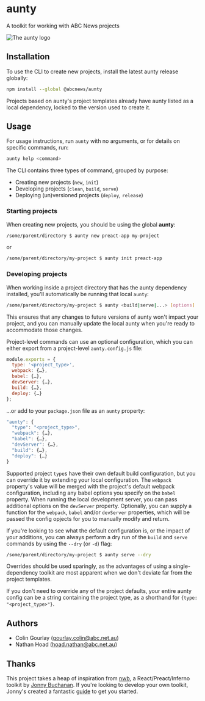 # aunty

A toolkit for working with ABC News projects

<img alt="The aunty logo" style="max-width:100%" src="https://rawgit.com/abcnews/aunty/master/assets/logo.svg">

## Installation

To use the CLI to create new projects, install the latest aunty release globally:

```bash
npm install --global @abcnews/aunty
```

Projects based on aunty's project templates already have aunty listed as a local dependency, locked to the version used to create it.

## Usage

For usage instructions, run `aunty` with no arguments, or for details on specific commands, run:

```bash
aunty help <command>
```

The CLI contains three types of command, grouped by purpose:

* Creating new projects (`new`, `init`)
* Developing projects (`clean`, `build`, `serve`)
* Deploying (un)versioned projects (`deploy`, `release`)

### Starting projects

When creating new projects, you should be using the global **aunty**:

```bash
/some/parent/directory $ aunty new preact-app my-project
```

or

```bash
/some/parent/directory/my-project $ aunty init preact-app
```

### Developing projects

When working inside a project directory that has the aunty dependency installed, you'll automatically be running that local `aunty`:

```bash
/some/parent/directory/my-project $ aunty <build|serve|...> [options]
```

This ensures that any changes to future versions of aunty won't impact your project, and you can manually update the local aunty when you're ready to accommodate those changes.

Project-level commands can use an optional configuration, which you can either export from a project-level `aunty.config.js` file:

```js
module.exports = {
  type: '<project_type>',
  webpack: {…},
  babel: {…},
  devServer: {…},
  build: {…},
  deploy: {…}
};
```

...or add to your `package.json` file as an `aunty` property:

```js
"aunty": {
  "type": "<project_type>",
  "webpack": {…},
  "babel": {…},
  "devServer": {…},
  "build": {…}, 
  "deploy": {…}
}
```

Supported project `type`s have their own default build configuration, but you can override it by extending your local configuration. The `webpack` property's value will be merged with the project's default webpack configuration, including any babel options you specify on the `babel` property. When running the local development server, you can pass additional options on the `devServer` property. Optionally, you can supply a function for the `webpack`, `babel` and/or `devServer` properties, which will be passed the config opjects for you to manually modify and return.

If you're looking to see what the default configuration is, or the impact of your additions, you can always perform a dry run of the `build` and `serve` commands by using the `--dry` (or `-d`) flag:

```bash
/some/parent/directory/my-project $ aunty serve --dry
```

Overrides should be used sparingly, as the advantages of using a single-dependency toolkit are most apparent when we don't deviate far from the project templates.

If you don't need to override any of the project defaults, your entire aunty config can be a string containing the project type, as a shorthand for `{type: "<project_type>"}`.

## Authors

- Colin Gourlay ([gourlay.colin@abc.net.au](mailto:gourlay.colin@abc.net.au))
- Nathan Hoad ([hoad.nathan@abc.net.au](mailto:hoad.nathan@abc.net.au))

## Thanks

This project takes a heap of inspiration from [nwb](https://github.com/insin/nwb), a React/Preact/Inferno toolkit by [Jonny Buchanan](https://twitter.com/jbscript). If you're looking to develop your own toolkit, Jonny's created a fantastic [guide](https://github.com/insin/ad-hoc-reckons) to get you started.
